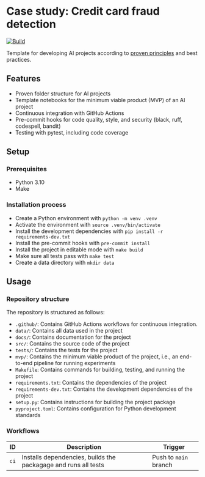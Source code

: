 # Case study: Credit card fraud detection

[![Build](https://github.com/felixpeters/fraud-detection/actions/workflows/ci.yml/badge.svg)](https://github.com/felixpeters/fraud-detection/actions/workflows/ci.yml)

Template for developing AI projects according to [proven principles](https://fullstackai.substack.com/p/four-pillars-ai-development) and best practices.

## Features

- Proven folder structure for AI projects
- Template notebooks for the minimum viable product (MVP) of an AI project
- Continuous integration with GitHub Actions
- Pre-commit hooks for code quality, style, and security (black, ruff, codespell, bandit)
- Testing with pytest, including code coverage

## Setup

### Prerequisites

- Python 3.10
- Make

### Installation process

- Create a Python environment with `python -m venv .venv`
- Activate the environment with `source .venv/bin/activate`
- Install the development dependencies with `pip install -r requirements-dev.txt`
- Install the pre-commit hooks with `pre-commit install`
- Install the project in editable mode with `make build`
- Make sure all tests pass with `make test`
- Create a data directory with `mkdir data`

## Usage

### Repository structure

The repository is structured as follows:

- `.github/`: Contains GitHub Actions workflows for continuous integration.
- `data/`: Contains all data used in the project
- `docs/`: Contains documentation for the project
- `src/`: Contains the source code of the project
- `tests/`: Contains the tests for the project
- `mvp/`: Contains the minimum viable product of the project, i.e., an end-to-end pipeline for running experiments
- `Makefile`: Contains commands for building, testing, and running the project
- `requirements.txt`: Contains the dependencies of the project
- `requirements-dev.txt`: Contains the development dependencies of the project
- `setup.py`: Contains instructions for building the project package
- `pyproject.toml`: Contains configuration for Python development standards

### Workflows

| ID   | Description                                                    | Trigger               |
| ---- | -------------------------------------------------------------- | --------------------- |
| `ci` | Installs dependencies, builds the packagage and runs all tests | Push to `main` branch |
